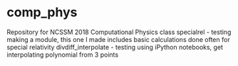 # comp_phys
Repository for NCSSM 2018 Computational Physics class
specialrel - testing making a module, this one I made includes basic calculations done often for special relativity
divdiff_interpolate - testing using iPython notebooks, get interpolating polynomial from 3 points
